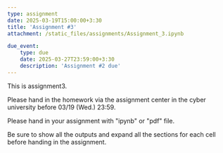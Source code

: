```yaml
---
type: assignment
date: 2025-03-19T15:00:00+3:30
title: 'Assignment #3'
attachment: /static_files/assignments/Assignment_3.ipynb

due_event: 
    type: due
    date: 2025-03-27T23:59:00+3:30
    description: 'Assignment #2 due'
---
```

This is assignment3.

Please hand in the homework via the assignment center in the cyber university before 03/19 (Wed.) 23:59.

Please hand in your assignment with "ipynb" or "pdf" file.

Be sure to show all the outputs and expand all the sections for each cell before handing in the assignment.
